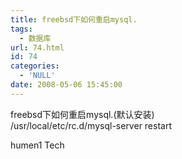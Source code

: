 ```yaml
---
title: freebsd下如何重启mysql.
tags:
  - 数据库
url: 74.html
id: 74
categories:
  - 'NULL'
date: 2008-05-06 15:45:00
---
```


freebsd下如何重启mysql.(默认安装)  
/usr/local/etc/rc.d/mysql-server restart

humen1 Tech